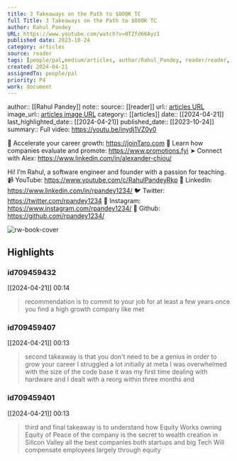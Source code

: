 ```yaml
---
title: 3 Takeaways on the Path to $800K TC
full Title: 3 Takeaways on the Path to $800K TC
author: Rahul Pandey
URL: https://www.youtube.com/watch?v=0TZfd66AyzI
published date: 2023-10-24
category: articles
source: reader
tags: [people/pal,medium/articles, author/Rahul_Pandey, reader/reader, date/2024-04-21, area/reader]
created: 2024-04-21
assignedTo: people/pal
priority: P4
work: document
---
```

author:: [[Rahul Pandey]]
note:: 
source:: [[reader]]
url:: [articles URL](https://www.youtube.com/watch?v=0TZfd66AyzI)
image_url:: [articles image URL](https://i.ytimg.com/vi/0TZfd66AyzI/maxres2.jpg?sqp=-oaymwEoCIAKENAF8quKqQMcGADwAQH4AbYIgAKAD4oCDAgAEAEYfyAoKCwwDw==&rs=AOn4CLAPpr2bAbDd1X7I4bxURxExPdpdfg)
category:: [[articles]]
date:: [[2024-04-21]]
last_highlighted_date:: [[2024-04-21]]
published_date:: [[2023-10-24]]
summary:: Full video: https://youtu.be/inydj1VZ0y0

📱 Accelerate your career growth: https://joinTaro.com
💌 Learn how companies evaluate and promote: https://www.promotions.fyi
➤ Connect with Alex: https://www.linkedin.com/in/alexander-chiou/

Hi! I’m Rahul, a software engineer and founder with a passion for teaching. 
📹  YouTube: https://www.youtube.com/c/RahulPandeyRkp
📝  LinkedIn: https://www.linkedin.com/in/rpandey1234/
🐦  Twitter: https://twitter.com/rpandey1234 
📸  Instagram: https://www.instagram.com/rpandey1234/
📂  Github: https://github.com/rpandey1234/


![rw-book-cover](https://i.ytimg.com/vi/0TZfd66AyzI/maxres2.jpg?sqp=-oaymwEoCIAKENAF8quKqQMcGADwAQH4AbYIgAKAD4oCDAgAEAEYfyAoKCwwDw==&rs=AOn4CLAPpr2bAbDd1X7I4bxURxExPdpdfg)

## Highlights
### id709459432
[[2024-04-21]] 00:14
> recommendation is to commit to your job for at least a few years once you find a high growth company like met


### id709459407
[[2024-04-21]] 00:13
> second takeaway is that you don't need to be a genius in order to grow your career I struggled a lot initially at meta I was overwhelmed with the size of the code
> base it was my first time dealing with hardware and I dealt with a reorg within three months and


### id709459401
[[2024-04-21]] 00:13
> third and final takeaway is to understand how Equity Works owning Equity of Peace of the company is the secret to wealth creation in Silicon Valley all the best companies both startups and big Tech Will compensate employees largely through equity


